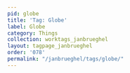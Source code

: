 ```yaml
---
pid: globe
title: 'Tag: Globe'
label: Globe
category: Things
collection: worktags_janbrueghel
layout: tagpage_janbrueghel
order: '078'
permalink: "/janbrueghel/tags/globe/"
---
```

